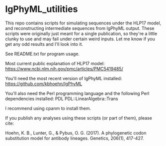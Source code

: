 # IgPhyML_utilities

This repo contains scripts for simulating sequences under the HLP17 model, and
reconstructing intermediate sequences from IgPhyML output. These scripts were originally just meant for a single publication, so they're a little clunky to use and may fail under certain weird inputs. Let me know if you get any odd results and I'll look into it.

See README.txt for program usage.

Most current public explanation of HLP17 model:
https://www.ncbi.nlm.nih.gov/pmc/articles/PMC5419485/

You'll need the most recent version of IgPhyML installed: 
https://github.com/kbhoehn/IgPhyML

You'll also need the Perl programming language and the following Perl 
dependencies installed:
PDL
PDL::LinearAlgebra::Trans

I recommend using cpanm to install them.

If you publish any analyses using these scripts (or part of them), please cite:

Hoehn, K. B., Lunter, G., & Pybus, O. G. (2017). A phylogenetic codon substitution 
model for antibody lineages. Genetics, 206(1), 417-427. 

